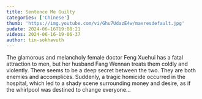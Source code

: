 ```yaml
---
title: Sentence Me Guilty
categories: ['Chinese']
thumb: 'https://img.youtube.com/vi/Ghu7UdazE4w/maxresdefault.jpg'
pudate: 2024-06-16T19:08:21
videos: 2024-06-16-19-06-37
author: tin-sokhavuth
---
```

The glamorous and melancholy female doctor Feng Xuehui has a fatal attraction to men, but her husband Fang Wennan treats them coldly and violently. There seems to be a deep secret between the two. They are both enemies and accomplices. Suddenly, a tragic homicide occurred in the hospital, which led to a shady scene surrounding money and desire, as if the whirlpool was destined to change everyone...